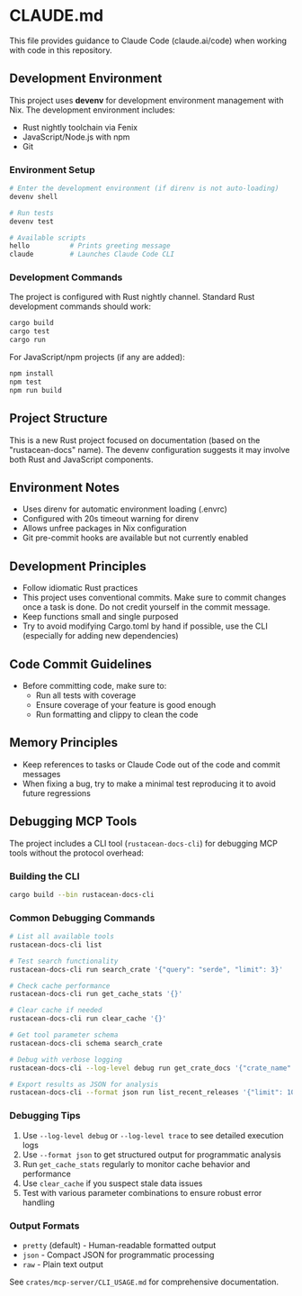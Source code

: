 # CLAUDE.md

This file provides guidance to Claude Code (claude.ai/code) when working with code in this repository.

## Development Environment

This project uses **devenv** for development environment management with Nix. The development environment includes:

- Rust nightly toolchain via Fenix
- JavaScript/Node.js with npm
- Git

### Environment Setup

```bash
# Enter the development environment (if direnv is not auto-loading)
devenv shell

# Run tests
devenv test

# Available scripts
hello          # Prints greeting message
claude         # Launches Claude Code CLI
```

### Development Commands

The project is configured with Rust nightly channel. Standard Rust development commands should work:

```bash
cargo build
cargo test
cargo run
```

For JavaScript/npm projects (if any are added):
```bash
npm install
npm test
npm run build
```

## Project Structure

This is a new Rust project focused on documentation (based on the "rustacean-docs" name). The devenv configuration suggests it may involve both Rust and JavaScript components.

## Environment Notes

- Uses direnv for automatic environment loading (.envrc)
- Configured with 20s timeout warning for direnv
- Allows unfree packages in Nix configuration
- Git pre-commit hooks are available but not currently enabled

## Development Principles

- Follow idiomatic Rust practices
- This project uses conventional commits. Make sure to commit changes once a task is done. Do not credit yourself in the commit message.
- Keep functions small and single purposed
- Try to avoid modifying Cargo.toml by hand if possible, use the CLI (especially for adding new dependencies)

## Code Commit Guidelines

- Before committing code, make sure to:
  - Run all tests with coverage
  - Ensure coverage of your feature is good enough
  - Run formatting and clippy to clean the code

## Memory Principles

- Keep references to tasks or Claude Code out of the code and commit messages
- When fixing a bug, try to make a minimal test reproducing it to avoid future regressions

## Debugging MCP Tools

The project includes a CLI tool (`rustacean-docs-cli`) for debugging MCP tools without the protocol overhead:

### Building the CLI
```bash
cargo build --bin rustacean-docs-cli
```

### Common Debugging Commands

```bash
# List all available tools
rustacean-docs-cli list

# Test search functionality
rustacean-docs-cli run search_crate '{"query": "serde", "limit": 3}'

# Check cache performance
rustacean-docs-cli run get_cache_stats '{}'

# Clear cache if needed
rustacean-docs-cli run clear_cache '{}'

# Get tool parameter schema
rustacean-docs-cli schema search_crate

# Debug with verbose logging
rustacean-docs-cli --log-level debug run get_crate_docs '{"crate_name": "tokio"}'

# Export results as JSON for analysis
rustacean-docs-cli --format json run list_recent_releases '{"limit": 10}' > releases.json
```

### Debugging Tips

1. Use `--log-level debug` or `--log-level trace` to see detailed execution logs
2. Use `--format json` to get structured output for programmatic analysis
3. Run `get_cache_stats` regularly to monitor cache behavior and performance
4. Use `clear_cache` if you suspect stale data issues
5. Test with various parameter combinations to ensure robust error handling

### Output Formats

- `pretty` (default) - Human-readable formatted output
- `json` - Compact JSON for programmatic processing
- `raw` - Plain text output

See `crates/mcp-server/CLI_USAGE.md` for comprehensive documentation.